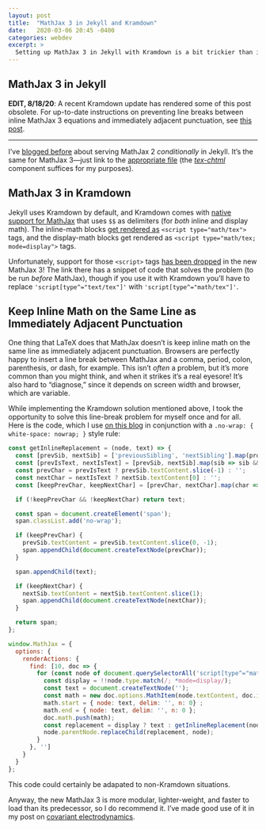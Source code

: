 ```yaml
---
layout: post
title:  "MathJax 3 in Jekyll and Kramdown"
date:   2020-03-06 20:45 -0400
categories: webdev
excerpt: >
  Setting up MathJax 3 in Jekyll with Kramdown is a bit trickier than it was with MathJax 2. Here is how to do it, with a bonus script for always keeping an inline MathJax equation on the same line as immediately adjacent punctuation.
---
```


## MathJax 3 in Jekyll

**EDIT, 8/18/20**: A recent Kramdown update has rendered some of this post obsolete. For up-to-date instructions on preventing line breaks between inline MathJax 3 equations and immediately adjacent punctuation, see [this post](/webdev/2020/08/18/how-to-keep-inline-mathjax-and-adjacent-punctuation-on-the-same-line.html).

***

I’ve [blogged before](/math/2019/06/15/testing-mathjax-using-trace-to-rearrange-matrix-products.html) about serving MathJax 2 *conditionally* in Jekyll. It’s the same for MathJax 3&mdash;just link to the [appropriate file](https://docs.mathjax.org/en/latest/web/components/combined.html) (the *[tex-chtml](https://docs.mathjax.org/en/latest/web/components/combined.html#tex-chtml)* component suffices for my purposes).

## MathJax 3 in Kramdown

Jekyll uses Kramdown by default, and Kramdown comes with [native support for MathJax](https://kramdown.gettalong.org/syntax.html#math-blocks) that uses `$$` as delimiters (for *both* inline and display math). The inline-math blocks [get rendered as](https://kramdown.gettalong.org/math_engine/mathjax.html#math-engine-mathjax) <span class="no-wrap">`<script type="math/tex">`</span> tags, and the display-math blocks get rendered as <span class="no-wrap">`<script type="math/tex; mode=display">`</span> tags.

Unfortunately, support for those `<script>` tags [has been dropped](https://docs.mathjax.org/en/latest/upgrading/v2.html#math-script-example) in the new MathJax 3! The link there has a snippet of code that solves the problem (to be run *before* MathJax), though if you use it with Kramdown you’ll have to replace <span class="no-wrap">`'script[type^="text/tex"]'`</span> with <span class="no-wrap">`'script[type^="math/tex"]'`</span>.

## Keep Inline Math on the Same Line as Immediately Adjacent Punctuation

One thing that LaTeX does that MathJax doesn’t is keep inline math on the same line as immediately adjacent punctuation. Browsers are perfectly happy to insert a line break between MathJax and a comma, period, colon, parenthesis, or dash, for example. This isn’t *often* a problem, but it’s more common than you might think, and when it strikes it’s a real eyesore! It’s also hard to “diagnose,” since it depends on screen width and browser, which are variable.

While implementing the Kramdown solution mentioned above, I took the opportunity to solve this line-break problem for myself once and for all. Here is the code, which I use [on this blog](https://github.com/MichaelAllenWarner/MichaelAllenWarner.github.io/blob/master/assets/mathjax-prescript.js) in conjunction with a <span class="no-wrap">`.no-wrap: { white-space: nowrap; }` </span> style rule:

```javascript
const getInlineReplacement = (node, text) => {
  const [prevSib, nextSib] = ['previousSibling', 'nextSibling'].map(prop => node[prop]);
  const [prevIsText, nextIsText] = [prevSib, nextSib].map(sib => sib && sib.nodeType === Node.TEXT_NODE);
  const prevChar = prevIsText ? prevSib.textContent.slice(-1) : '';
  const nextChar = nextIsText ? nextSib.textContent[0] : '';
  const [keepPrevChar, keepNextChar] = [prevChar, nextChar].map(char => /\S/.test(char));

  if (!keepPrevChar && !keepNextChar) return text;

  const span = document.createElement('span');
  span.classList.add('no-wrap');

  if (keepPrevChar) {
    prevSib.textContent = prevSib.textContent.slice(0, -1);
    span.appendChild(document.createTextNode(prevChar));
  }

  span.appendChild(text);

  if (keepNextChar) {
    nextSib.textContent = nextSib.textContent.slice(1);
    span.appendChild(document.createTextNode(nextChar));
  }

  return span;
};

window.MathJax = {
  options: {
    renderActions: {
      find: [10, doc => {
        for (const node of document.querySelectorAll('script[type^="math/tex"]')) {
          const display = !!node.type.match(/; *mode=display/);
          const text = document.createTextNode('');
          const math = new doc.options.MathItem(node.textContent, doc.inputJax[0], display);
          math.start = { node: text, delim: '', n: 0} ;
          math.end = { node: text, delim: '', n: 0 };
          doc.math.push(math);
          const replacement = display ? text : getInlineReplacement(node, text);
          node.parentNode.replaceChild(replacement, node);
        }
      }, '']
    }
  }
};
```

This code could certainly be adapated to non-Kramdown situations.

Anyway, the new MathJax 3 is more modular, lighter-weight, and faster to load than its predecessor, so I do recommend it. I’ve made good use of it in my post on [covariant electrodynamics](/physics/2019/07/16/vector-triple-products-in-minkowski-spacetime.html).
